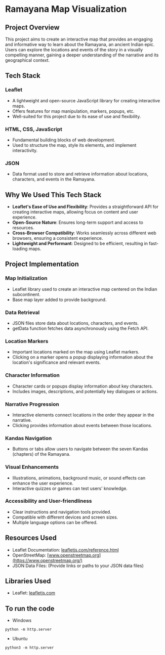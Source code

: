 # Ramayana Map Visualization

## Project Overview

This project aims to create an interactive map that provides an engaging and informative way to learn about the Ramayana, an ancient Indian epic. Users can explore the locations and events of the story in a visually compelling manner, gaining a deeper understanding of the narrative and its geographical context.

## Tech Stack

### Leaflet

- A lightweight and open-source JavaScript library for creating interactive maps.
- Offers features for map manipulation, markers, popups, etc.
- Well-suited for this project due to its ease of use and flexibility.

### HTML, CSS, JavaScript

- Fundamental building blocks of web development.
- Used to structure the map, style its elements, and implement interactivity.

### JSON

- Data format used to store and retrieve information about locations, characters, and events in the Ramayana.

## Why We Used This Tech Stack

- **Leaflet's Ease of Use and Flexibility**: Provides a straightforward API for creating interactive maps, allowing focus on content and user experience.
- **Open-Source Nature**: Ensures long-term support and access to resources.
- **Cross-Browser Compatibility**: Works seamlessly across different web browsers, ensuring a consistent experience.
- **Lightweight and Performant**: Designed to be efficient, resulting in fast-loading maps.

## Project Implementation

### Map Initialization

- Leaflet library used to create an interactive map centered on the Indian subcontinent.
- Base map layer added to provide background.

### Data Retrieval

- JSON files store data about locations, characters, and events.
- getData function fetches data asynchronously using the Fetch API.

### Location Markers

- Important locations marked on the map using Leaflet markers.
- Clicking on a marker opens a popup displaying information about the location's significance and relevant events.

### Character Information

- Character cards or popups display information about key characters.
- Includes images, descriptions, and potentially key dialogues or actions.

### Narrative Progression

- Interactive elements connect locations in the order they appear in the narrative.
- Clicking provides information about events between those locations.

### Kandas Navigation

- Buttons or tabs allow users to navigate between the seven Kandas (chapters) of the Ramayana.

### Visual Enhancements

- Illustrations, animations, background music, or sound effects can enhance the user experience.
- Interactive quizzes or games can test users' knowledge.

### Accessibility and User-friendliness

- Clear instructions and navigation tools provided.
- Compatible with different devices and screen sizes.
- Multiple language options can be offered.

## Resources Used

- Leaflet Documentation: [leafletjs.com/reference.html](https://leafletjs.com/reference.html)
- OpenStreetMap: [www.openstreetmap.org](https://www.openstreetmap.org/)
- JSON Data Files: (Provide links or paths to your JSON data files)

## Libraries Used

- Leaflet: [leafletjs.com](https://leafletjs.com/)

## To run the code
- Windows
```
python -m http.server
```
- Ubuntu
```
python3 -m http.server
```  

